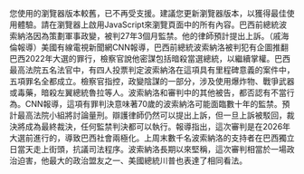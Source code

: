 您使用的瀏覽器版本較舊，已不再受支援。建議您更新瀏覽器版本，以獲得最佳使用體驗。請在瀏覽器上啟用JavaScript來瀏覽頁面中的所有內容。巴西前總統波索納洛因為策劃軍事政變，被判27年3個月監禁。他的律師預計提出上訴。（戚海倫報導）美國有線電視新聞網CNN報導，巴西前總統波索納洛被判犯有企圖推翻巴西2022年大選的罪行，檢察官說他密謀包括暗殺當選總統，以繼續掌權。巴西最高法院五名法官中，有四人投票判定波索納洛在這項具有里程碑意義的案件中，五項罪名全都成立。檢察官指控，政變陰謀的一部分，涉及使用爆炸物、戰爭武器或毒藥，暗殺左翼總統魯拉等人。波索納洛和審判中的其他被告，都否認有不當行為。CNN報導，這項有罪判決意味著70歲的波索納洛可能面臨數十年的監禁。預計最高法院小組將討論量刑。辯護律師仍然可以提出上訴，但一旦上訴被駁回，裁決將成為最終裁決，任何監禁判決都可以執行。報導指出，這次審判是在2026年大選前進行的，導致巴西社會兩極化。上周末數千名波索納洛的支持者在巴西獨立日當天走上街頭，抗議司法程序。波索納洛長期以來堅稱，這次審判相當於一場政治迫害，他最大的政治盟友之一、美國總統川普也表達了相同看法。